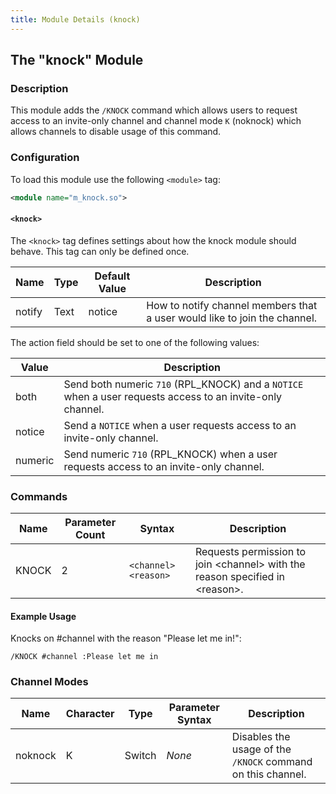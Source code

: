 ```yaml
---
title: Module Details (knock)
---
```


## The "knock" Module

### Description

This module adds the `/KNOCK` command which allows users to request access to an invite-only channel and channel mode `K` (noknock) which allows channels to disable usage of this command.

### Configuration

To load this module use the following `<module>` tag:

```xml
<module name="m_knock.so">
```

#### `<knock>`

The `<knock>` tag defines settings about how the knock module should behave. This tag can only be defined once.

Name   | Type | Default Value | Description
------ | ---- | ------------- | -----------
notify | Text | notice        | How to notify channel members that a user would like to join the channel.

The action field should be set to one of the following values:

Value   | Description
------- | -----------
both    | Send both numeric `710` (RPL_KNOCK) and a `NOTICE` when a user requests access to an invite-only channel.
notice  | Send a `NOTICE` when a user requests access to an invite-only channel.
numeric | Send numeric `710` (RPL_KNOCK) when a user requests access to an invite-only channel.

### Commands

Name  | Parameter Count | Syntax               | Description
----- | --------------- | -------------------- | -----------
KNOCK | 2               | `<channel> <reason>` | Requests permission to join &lt;channel&gt; with the reason specified in &lt;reason&gt;.

#### Example Usage

Knocks on #channel with the reason "Please let me in!":

```plaintext
/KNOCK #channel :Please let me in
```

### Channel Modes

Name    | Character | Type   | Parameter Syntax | Description
------- | --------- | ------ | ---------------- | -----------
noknock | K         | Switch | *None*           | Disables the usage of the `/KNOCK` command on this channel.
